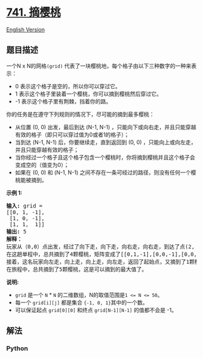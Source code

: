 # [741. 摘樱桃](https://leetcode-cn.com/problems/cherry-pickup)

[English Version](/leetcode/0700-0799/0741.Cherry%20Pickup/README_EN.md)

## 题目描述

<!-- 这里写题目描述 -->

<p>一个N x N的网格<code>(grid)</code>&nbsp;代表了一块樱桃地，每个格子由以下三种数字的一种来表示：</p>

<ul>
	<li>0 表示这个格子是空的，所以你可以穿过它。</li>
	<li>1 表示这个格子里装着一个樱桃，你可以摘到樱桃然后穿过它。</li>
	<li>-1 表示这个格子里有荆棘，挡着你的路。</li>
</ul>

<p>你的任务是在遵守下列规则的情况下，尽可能的摘到最多樱桃：</p>

<ul>
	<li>从位置&nbsp;(0, 0) 出发，最后到达 (N-1, N-1) ，只能向下或向右走，并且只能穿越有效的格子（即只可以穿过值为0或者1的格子）；</li>
	<li>当到达 (N-1, N-1) 后，你要继续走，直到返回到 (0, 0) ，只能向上或向左走，并且只能穿越有效的格子；</li>
	<li>当你经过一个格子且这个格子包含一个樱桃时，你将摘到樱桃并且这个格子会变成空的（值变为0）；</li>
	<li>如果在 (0, 0) 和 (N-1, N-1) 之间不存在一条可经过的路径，则没有任何一个樱桃能被摘到。</li>
</ul>

<p><strong>示例 1:</strong></p>

<pre>
<strong>输入:</strong> grid =
[[0, 1, -1],
 [1, 0, -1],
 [1, 1,  1]]
<strong>输出:</strong> 5
<strong>解释：</strong> 
玩家从（0,0）点出发，经过了向下走，向下走，向右走，向右走，到达了点(2, 2)。
在这趟单程中，总共摘到了4颗樱桃，矩阵变成了[[0,1,-1],[0,0,-1],[0,0,0]]。
接着，这名玩家向左走，向上走，向上走，向左走，返回了起始点，又摘到了1颗樱桃。
在旅程中，总共摘到了5颗樱桃，这是可以摘到的最大值了。
</pre>

<p><strong>说明:</strong></p>

<ul>
	<li><code>grid</code> 是一个&nbsp;<code>N</code> * <code>N</code> 的二维数组，N的取值范围是<code>1 &lt;= N &lt;= 50</code>。</li>
	<li>每一个&nbsp;<code>grid[i][j]</code> 都是集合&nbsp;<code>{-1, 0, 1}</code>其中的一个数。</li>
	<li>可以保证起点&nbsp;<code>grid[0][0]</code>&nbsp;和终点&nbsp;<code>grid[N-1][N-1]</code>&nbsp;的值都不会是 -1。</li>
</ul>


## 解法

<!-- 这里可写通用的实现逻辑 -->

<!-- tabs:start -->

### **Python**

<!-- 这里可写当前语言的特殊实现逻辑 -->

```python

```

<!-- tabs:end -->
